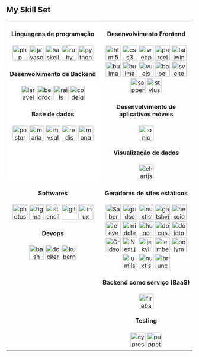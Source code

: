 ## My Skill Set
<table>
<tr><td valign="top" width="50%" style="background-color: #FFF;"><div align="center">

#### Linguagens de programação
<img src="https://cdn.jsdelivr.net/gh/devicons/devicon/icons/php/php-original.svg" alt="php" width="40" height="40" />
<img src="https://cdn.jsdelivr.net/gh/devicons/devicon/icons/javascript/javascript-original.svg" alt="javascript" width="40" height="40" />
<img src="https://upload.wikimedia.org/wikipedia/commons/1/1c/Haskell-Logo.svg" alt="haskell" width="40" height="40" />
<img src="https://cdn.jsdelivr.net/gh/devicons/devicon/icons/ruby/ruby-original-wordmark.svg" alt="ruby" width="40" height="40" />
<img src="https://cdn.jsdelivr.net/gh/devicons/devicon/icons/python/python-original.svg" alt="python" width="40" height="40" />

#### Desenvolvimento de Backend
<img src="https://cdn.jsdelivr.net/gh/devicons/devicon/icons/laravel/laravel-plain-wordmark.svg" alt="laravel" width="40" height="40" />
<img src="https://logo.clearbit.com/roots.io" alt="bedrock" width="40" height="40" />
<img src="https://cdn.jsdelivr.net/gh/devicons/devicon/icons/rails/rails-original-wordmark.svg" alt="rails" width="40" height="40" />
<img src="https://cdn.worldvectorlogo.com/logos/codeigniter.svg" alt="codeigniter" width="40" height="40" />

#### Base de dados
<img src="https://cdn.jsdelivr.net/gh/devicons/devicon/icons/postgresql/postgresql-original-wordmark.svg" alt="postgresql" width="40" height="40" />
<img src="https://www.vectorlogo.zone/logos/mariadb/mariadb-icon.svg" alt="mariadb" width="40" height="40" />
<img src="https://cdn.jsdelivr.net/gh/devicons/devicon/icons/mysql/mysql-original-wordmark.svg" alt="mysql" width="40" height="40" />
<img src="https://cdn.jsdelivr.net/gh/devicons/devicon/icons/redis/redis-original-wordmark.svg" alt="redis" width="40" height="40" />
<img src="https://cdn.jsdelivr.net/gh/devicons/devicon/icons/mongodb/mongodb-original-wordmark.svg" alt="mongodb" width="40" height="40" />

</td><td valign="top" width="50%"><div align="center">

#### Desenvolvimento Frontend
<img src="https://cdn.jsdelivr.net/gh/devicons/devicon/icons/html5/html5-original-wordmark.svg" alt="html5" width="40" height="40" />
<img src="https://cdn.jsdelivr.net/gh/devicons/devicon/icons/css3/css3-original-wordmark.svg" alt="css3" width="40" height="40" />
<img src="https://cdn.jsdelivr.net/gh/devicons/devicon/icons/webpack/webpack-original.svg" alt="webpack" width="40" height="40" />
<img src="https://logo.clearbit.com/parceljs.org" alt="parcel" width="40" height="40" />
<img src="https://www.vectorlogo.zone/logos/tailwindcss/tailwindcss-icon.svg" alt="tailwind" width="40" height="40" />
<img src="https://logo.clearbit.com/bulma.io" alt="bulma" width="40" height="40" />
<img src="https://raw.githubusercontent.com/gilbarbara/logos/804dc257b59e144eaca5bc6ffd16949752c6f789/logos/bulma.svg" alt="bulma" width="40" height="40" />
<img src="https://cdn.jsdelivr.net/gh/devicons/devicon/icons/vuejs/vuejs-original-wordmark.svg" alt="vuejs" width="40" height="40" />
<img src="https://www.vectorlogo.zone/logos/babeljs/babeljs-icon.svg" alt="babel" width="40" height="40" />
<img src="https://upload.wikimedia.org/wikipedia/commons/1/1b/Svelte_Logo.svg" alt="svelte" width="40" height="40" />
<img src="https://raw.githubusercontent.com/AliasIO/wappalyzer/master/src/drivers/webextension/images/icons/Sapper.svg" alt="sapper" width="40" height="40" />
<img src="https://upload.wikimedia.org/wikipedia/commons/thumb/d/d8/Stylus-logo.svg/200px-Stylus-logo.svg.png" alt="stylus" width="40" height="40" />

#### Desenvolvimento de aplicativos móveis
<img src="https://upload.wikimedia.org/wikipedia/commons/d/d1/Ionic_Logo.svg" alt="ionic" width="40" height="40" />

#### Visualização de dados
<img src="https://www.chartjs.org/media/logo-title.svg" alt="chartjs" width="40" height="40" />

</div></td></tr>
<tr><td valign="top" width="50%"><div align="center">

#### Softwares
<img src="https://cdn.jsdelivr.net/gh/devicons/devicon/icons/photoshop/photoshop-plain.svg" alt="photoshop" width="40" height="40" />
<img src="https://www.vectorlogo.zone/logos/figma/figma-icon.svg" alt="figma" width="40" height="40" />
<img src="https://www.vectorlogo.zone/logos/stenciljs/stenciljs-icon.svg" alt="stencil" width="40" height="40" />
<img src="https://www.vectorlogo.zone/logos/git-scm/git-scm-icon.svg" alt="git" width="40" height="40" />
<img src="https://cdn.jsdelivr.net/gh/devicons/devicon/icons/linux/linux-original.svg" alt="linux" width="40" height="40" />

#### Devops
<img src="https://www.vectorlogo.zone/logos/gnu_bash/gnu_bash-icon.svg" alt="bash" width="40" height="40" />
<img src="https://cdn.jsdelivr.net/gh/devicons/devicon/icons/docker/docker-original-wordmark.svg" alt="docker" width="40" height="40" />
<img src="https://www.vectorlogo.zone/logos/kubernetes/kubernetes-icon.svg" alt="kubernetes" width="40" height="40" />


</div></td><td valign="top" width="50%"><div align="center">

#### Geradores de sites estáticos
<img src="https://raw.githubusercontent.com/AliasIO/wappalyzer/master/src/drivers/webextension/images/icons/Saber.svg" alt="Saber" width="40" height="40" />
<img src="https://www.vectorlogo.zone/logos/gridsome/gridsome-icon.svg" alt="gridsome" width="40" height="40" />
<img src="https://www.vectorlogo.zone/logos/nuxtjs/nuxtjs-icon.svg" alt="nuxtjs" width="40" height="40" />
<img src="https://www.vectorlogo.zone/logos/gatsbyjs/gatsbyjs-icon.svg" alt="gatsbyjs" width="40" height="40" />
<img src="https://www.vectorlogo.zone/logos/hexoio/hexoio-icon.svg" alt="hexoio" width="40" height="40" />
<img src="https://raw.githubusercontent.com/simple-icons/simple-icons/master/icons/eleventy.svg" alt="eleventy" width="40" height="40" />
<img src="https://raw.githubusercontent.com/leungwensen/svg-icon/master/dist/svg/logos/middleman.svg" alt="middleman" width="40" height="40" />
<img src="https://raw.githubusercontent.com/gilbarbara/logos/master/logos/hugo.svg" alt="hugo" width="40" height="40" />
<img src="https://www.vectorlogo.zone/logos/docusaurus/docusaurus-icon.svg" alt="docusaurus" width="40" height="40" />
<img src="https://www.vectorlogo.zone/logos/dojotoolkit/dojotoolkit-icon.svg" alt="dojotoolkit" width="40" height="40" />
<img src="https://www.vectorlogo.zone/logos/gridsome/gridsome-icon.svg" alt="Gridsome" width="40" height="40" />
<img src="https://raw.githubusercontent.com/file-icons/icons/master/svg/NextJS.svg" alt="Next.js" width="40" height="40" />
<img src="https://www.vectorlogo.zone/logos/jekyllrb/jekyllrb-icon.svg" alt="jekyll" width="40" height="40" />
<img src="https://www.vectorlogo.zone/logos/emberjs/emberjs-icon.svg" alt="emberjs" width="40" height="40" />
<img src="https://raw.githubusercontent.com/detain/svg-logos/master/svg/polymer.svg" alt="polymer" width="40" height="40" />
<img src="https://avatars3.githubusercontent.com/u/33895495?s=280&v=4" alt="umijs" width="40" height="40" />
<img src="https://www.vectorlogo.zone/logos/nuxtjs/nuxtjs-icon.svg" alt="nuxtjs" width="40" height="40" />
<img src="https://raw.githubusercontent.com/manuelbieh/logo-file-icons/master/icons/brunch.svg" alt="brunch" width="40" height="40" />

#### Backend como serviço (BaaS)
<img src="https://www.vectorlogo.zone/logos/firebase/firebase-icon.svg" alt="firebase" width="40" height="40" />

#### Testing
<img src="https://raw.githubusercontent.com/simple-icons/simple-icons/6e46ec1fc23b60c8fd0d2f2ff46db82e16dbd75f/icons/cypress.svg" alt="cypress" width="40" height="40" />
<img src="https://www.vectorlogo.zone/logos/pptrdev/pptrdev-official.svg" alt="puppeteer" width="40" height="40" />

</div></td></tr></table>
